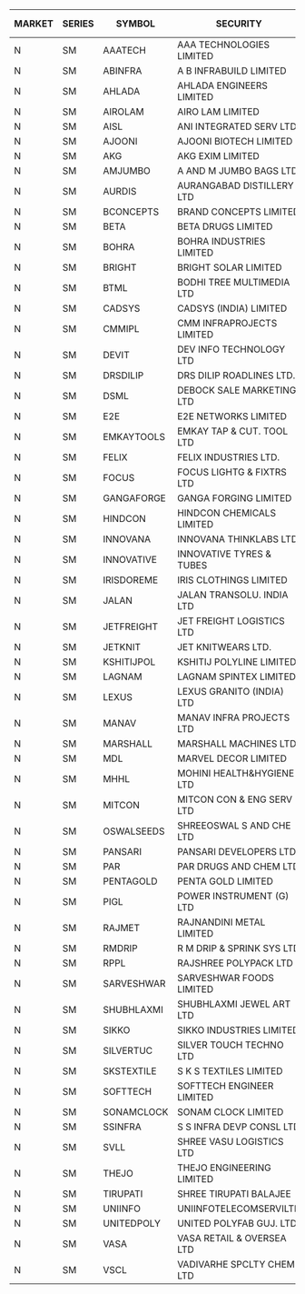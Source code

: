 


| MARKET | SERIES | SYMBOL | SECURITY | PREV CL PR | OPEN PRICE | HIGH PRICE | LOW PRICE | CLOSE PRICE | NET TRDVAL | NET TRDQTY | CORP IND | HI 52 WK | LO 52 WK |
| ----- | ----- | ----- | ----- | ----- | ----- | ----- | ----- | ----- | ----- | ----- | ----- | ----- | ----- |
| N | SM | AAATECH | AAA TECHNOLOGIES LIMITED | 42.25 | 42.25 | 42.25 | 42.25 | 42.25 | 253500.00 | 6000 |  | 48.00 | 42.20 |
| N | SM | ABINFRA | A B INFRABUILD LIMITED | 5.45 | 5.70 | 5.70 | 5.70 | 5.70 | 68400.00 | 12000 |  | 12.50 | 5.00 |
| N | SM | AHLADA | AHLADA ENGINEERS LIMITED | 80.20 | 83.95 | 84.20 | 80.55 | 84.15 | 500800.00 | 6000 |  | 93.40 | 39.00 |
| N | SM | AIROLAM | AIRO LAM LIMITED | 25.00 | 26.90 | 27.00 | 26.90 | 26.95 | 161700.00 | 6000 |  | 30.00 | 14.45 |
| N | SM | AISL | ANI INTEGRATED SERV LTD. | 23.35 | 24.40 | 24.50 | 23.05 | 24.50 | 115740.00 | 4800 |  | 28.55 | 14.30 |
| N | SM | AJOONI | AJOONI BIOTECH LIMITED | 29.95 | 28.50 | 31.35 | 28.50 | 30.05 | 841600.00 | 28000 |  | 36.50 | 6.35 |
| N | SM | AKG | AKG EXIM LIMITED | 73.25 | 75.00 | 80.00 | 75.00 | 80.00 | 2952320.00 | 38400 |  | 80.00 | 32.00 |
| N | SM | AMJUMBO | A AND M JUMBO BAGS LTD | 13.80 | 13.15 | 14.40 | 13.15 | 14.25 | 888000.00 | 64000 |  | 14.40 | 5.85 |
| N | SM | AURDIS | AURANGABAD DISTILLERY LTD | 30.40 | 31.00 | 31.00 | 31.00 | 31.00 | 62000.00 | 2000 |  | 38.95 | 25.80 |
| N | SM | BCONCEPTS | BRAND CONCEPTS LIMITED | 21.00 | 20.50 | 22.05 | 20.50 | 22.05 | 319050.00 | 15000 |  | 28.45 | 13.70 |
| N | SM | BETA | BETA DRUGS LIMITED | 117.60 | 117.80 | 122.00 | 117.80 | 119.05 | 1437760.00 | 12000 |  | 140.80 | 37.00 |
| N | SM | BOHRA | BOHRA INDUSTRIES LIMITED | 1.45 | 1.50 | 1.50 | 1.50 | 1.50 | 3000.00 | 2000 |  | 2.30 | .35 |
| N | SM | BRIGHT | BRIGHT SOLAR LIMITED | 7.75 | 7.75 | 8.10 | 7.50 | 7.60 | 352650.00 | 45000 |  | 14.75 | 4.70 |
| N | SM | BTML | BODHI TREE MULTIMEDIA LTD | 75.00 | 75.00 | 80.00 | 73.00 | 80.00 | 830340.00 | 10800 |  | 96.00 | 68.50 |
| N | SM | CADSYS | CADSYS (INDIA) LIMITED | 23.65 | 23.00 | 23.00 | 23.00 | 23.00 | 46000.00 | 2000 |  | 37.50 | 15.50 |
| N | SM | CMMIPL | CMM INFRAPROJECTS LIMITED | 2.95 | 3.05 | 3.05 | 3.05 | 3.05 | 36600.00 | 12000 |  | 9.25 | 2.25 |
| N | SM | DEVIT | DEV INFO TECHNOLOGY LTD | 125.40 | 124.00 | 124.00 | 124.00 | 124.00 | 186000.00 | 1500 |  | 139.55 | 57.00 |
| N | SM | DRSDILIP | DRS DILIP ROADLINES LTD. | 69.15 | 70.00 | 70.00 | 70.00 | 70.00 | 1008000.00 | 14400 |  | 78.00 | 60.00 |
| N | SM | DSML | DEBOCK SALE MARKETING LTD | 12.55 | 11.95 | 11.95 | 11.95 | 11.95 | 71700.00 | 6000 |  | 21.95 | 3.50 |
| N | SM | E2E | E2E NETWORKS LIMITED | 50.60 | 52.00 | 53.10 | 50.00 | 53.05 | 1348200.00 | 26000 |  | 57.95 | 13.30 |
| N | SM | EMKAYTOOLS | EMKAY TAP & CUT. TOOL LTD | 115.00 | 110.00 | 110.00 | 110.00 | 110.00 | 132000.00 | 1200 |  | 164.75 | 58.65 |
| N | SM | FELIX | FELIX INDUSTRIES LTD. | 36.95 | 35.95 | 35.95 | 35.95 | 35.95 | 143800.00 | 4000 |  | 40.30 | 10.80 |
| N | SM | FOCUS | FOCUS LIGHTG & FIXTRS LTD | 20.75 | 20.10 | 21.75 | 20.05 | 21.75 | 185700.00 | 9000 |  | 35.70 | 15.50 |
| N | SM | GANGAFORGE | GANGA FORGING LIMITED | 28.40 | 28.70 | 30.90 | 28.30 | 30.70 | 2998200.00 | 102000 |  | 30.90 | 8.70 |
| N | SM | HINDCON | HINDCON CHEMICALS LIMITED | 25.25 | 25.50 | 25.50 | 25.50 | 25.50 | 102000.00 | 4000 |  | 27.00 | 8.05 |
| N | SM | INNOVANA | INNOVANA THINKLABS LTD. | 77.45 | 77.45 | 77.45 | 75.10 | 75.10 | 227700.00 | 3000 |  | 137.95 | 70.25 |
| N | SM | INNOVATIVE | INNOVATIVE TYRES & TUBES | 9.50 | 9.05 | 9.05 | 9.05 | 9.05 | 54300.00 | 6000 |  | 13.20 | 5.40 |
| N | SM | IRISDOREME | IRIS CLOTHINGS LIMITED | 50.00 | 45.00 | 45.00 | 45.00 | 45.00 | 252000.00 | 5600 |  | 192.00 | 28.50 |
| N | SM | JALAN | JALAN TRANSOLU. INDIA LTD | 2.95 | 2.90 | 2.90 | 2.85 | 2.85 | 34350.00 | 12000 |  | 6.65 | 2.75 |
| N | SM | JETFREIGHT | JET FREIGHT LOGISTICS LTD | 13.95 | 14.00 | 14.00 | 13.95 | 13.95 | 111800.00 | 8000 |  | 17.75 | 11.90 |
| N | SM | JETKNIT | JET KNITWEARS LTD. | 27.80 | 29.15 | 29.15 | 26.45 | 26.45 | 575775.00 | 21000 |  | 29.15 | 19.00 |
| N | SM | KSHITIJPOL | KSHITIJ POLYLINE LIMITED | 25.20 | 25.00 | 26.00 | 24.80 | 26.00 | 606800.00 | 24000 |  | 33.75 | 19.20 |
| N | SM | LAGNAM | LAGNAM SPINTEX LIMITED | 10.55 | 11.05 | 11.05 | 11.05 | 11.05 | 66300.00 | 6000 |  | 12.50 | 6.60 |
| N | SM | LEXUS | LEXUS GRANITO (INDIA) LTD | 19.50 | 18.55 | 18.60 | 18.55 | 18.55 | 222650.00 | 12000 |  | 21.70 | 4.55 |
| N | SM | MANAV | MANAV INFRA PROJECTS LTD | 4.20 | 4.40 | 4.40 | 4.40 | 4.40 | 17600.00 | 4000 |  | 5.50 | 4.20 |
| N | SM | MARSHALL | MARSHALL MACHINES LTD | 12.00 | 12.60 | 12.60 | 11.55 | 12.35 | 481800.00 | 39000 |  | 18.00 | 4.85 |
| N | SM | MDL | MARVEL DECOR LIMITED | 24.70 | 23.50 | 23.50 | 23.50 | 23.50 | 47000.00 | 2000 |  | 28.20 | 16.50 |
| N | SM | MHHL | MOHINI HEALTH&HYGIENE LTD | 20.55 | 21.40 | 21.55 | 20.75 | 21.00 | 636300.00 | 30000 |  | 23.20 | 11.35 |
| N | SM | MITCON | MITCON CON & ENG SERV LTD | 39.00 | 40.50 | 40.95 | 39.15 | 39.15 | 1871000.00 | 46000 |  | 43.00 | 36.50 |
| N | SM | OSWALSEEDS | SHREEOSWAL S AND CHE LTD | 41.25 | 39.20 | 41.25 | 39.20 | 41.25 | 651800.00 | 16000 |  | 50.45 | 21.80 |
| N | SM | PANSARI | PANSARI DEVELOPERS LTD. | 22.30 | 22.15 | 22.50 | 22.00 | 22.25 | 4670700.00 | 210000 |  | 23.10 | 21.00 |
| N | SM | PAR | PAR DRUGS AND CHEM LTD | 71.50 | 73.00 | 73.00 | 73.00 | 73.00 | 730000.00 | 10000 |  | 74.80 | 26.20 |
| N | SM | PENTAGOLD | PENTA GOLD LIMITED | 59.00 | 59.00 | 59.90 | 59.00 | 59.45 | 533700.00 | 9000 |  | 59.90 | 15.40 |
| N | SM | PIGL | POWER INSTRUMENT (G) LTD | 10.70 | 11.20 | 11.20 | 11.20 | 11.20 | 44800.00 | 4000 |  | 11.20 | 8.05 |
| N | SM | RAJMET | RAJNANDINI METAL LIMITED | 30.00 | 30.05 | 30.05 | 30.05 | 30.05 | 240400.00 | 8000 |  | 41.30 | 23.85 |
| N | SM | RMDRIP | R M DRIP & SPRINK SYS LTD | 41.30 | 43.95 | 44.00 | 40.00 | 41.75 | 1675600.00 | 40000 |  | 63.00 | 14.65 |
| N | SM | RPPL | RAJSHREE POLYPACK LTD | 111.95 | 111.95 | 111.95 | 110.00 | 110.00 | 333900.00 | 3000 |  | 111.95 | 47.75 |
| N | SM | SARVESHWAR | SARVESHWAR FOODS LIMITED | 13.10 | 12.75 | 12.75 | 12.75 | 12.75 | 20400.00 | 1600 |  | 19.15 | 8.45 |
| N | SM | SHUBHLAXMI | SHUBHLAXMI JEWEL ART LTD | 23.20 | 24.35 | 24.35 | 24.35 | 24.35 | 243500.00 | 10000 |  | 52.25 | 12.05 |
| N | SM | SIKKO | SIKKO INDUSTRIES LIMITED | 26.80 | 28.00 | 28.00 | 28.00 | 28.00 | 112000.00 | 4000 |  | 33.80 | 18.00 |
| N | SM | SILVERTUC | SILVER TOUCH TECHNO LTD | 92.00 | 92.00 | 92.00 | 92.00 | 92.00 | 184000.00 | 2000 |  | 123.95 | 81.00 |
| N | SM | SKSTEXTILE | S K S TEXTILES LIMITED | 24.70 | 24.70 | 25.85 | 23.75 | 25.40 | 174250.00 | 7000 |  | 48.90 | 22.10 |
| N | SM | SOFTTECH | SOFTTECH ENGINEER LIMITED | 89.75 | 91.00 | 93.00 | 90.00 | 91.75 | 1313200.00 | 14400 |  | 93.00 | 32.45 |
| N | SM | SONAMCLOCK | SONAM CLOCK LIMITED | 62.50 | 63.00 | 63.00 | 63.00 | 63.00 | 2268000.00 | 36000 |  | 63.25 | 30.80 |
| N | SM | SSINFRA | S S INFRA DEVP CONSL LTD | 8.50 | 8.50 | 8.50 | 8.50 | 8.50 | 25500.00 | 3000 |  | 14.45 | 5.65 |
| N | SM | SVLL | SHREE VASU LOGISTICS LTD | 88.00 | 88.45 | 88.45 | 88.45 | 88.45 | 88450.00 | 1000 |  | 105.45 | 70.00 |
| N | SM | THEJO | THEJO ENGINEERING LIMITED | 1123.00 | 1150.00 | 1179.80 | 1142.00 | 1142.00 | 698380.00 | 600 |  | 1468.50 | 350.55 |
| N | SM | TIRUPATI | SHREE TIRUPATI BALAJEE | 49.45 | 51.90 | 51.90 | 51.90 | 51.90 | 155700.00 | 3000 |  | 51.90 | 22.40 |
| N | SM | UNIINFO | UNIINFOTELECOMSERVILTD | 25.90 | 25.00 | 25.00 | 25.00 | 25.00 | 50000.00 | 2000 |  | 32.15 | 7.85 |
| N | SM | UNITEDPOLY | UNITED POLYFAB GUJ. LTD. | 27.40 | 28.75 | 28.75 | 28.75 | 28.75 | 86250.00 | 3000 |  | 28.75 | 5.95 |
| N | SM | VASA | VASA RETAIL & OVERSEA LTD | 5.70 | 5.45 | 5.45 | 5.45 | 5.45 | 21800.00 | 4000 |  | 12.20 | 5.00 |
| N | SM | VSCL | VADIVARHE SPCLTY CHEM LTD | 16.25 | 17.00 | 17.05 | 17.00 | 17.05 | 102150.00 | 6000 |  | 17.80 | 5.85 |



